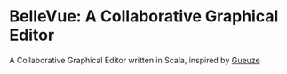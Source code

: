 # BelleVue: A Collaborative Graphical Editor

A Collaborative Graphical Editor written in Scala, inspired by [Gueuze](https://dl.acm.org/doi/10.5555/1894424.1894431)
